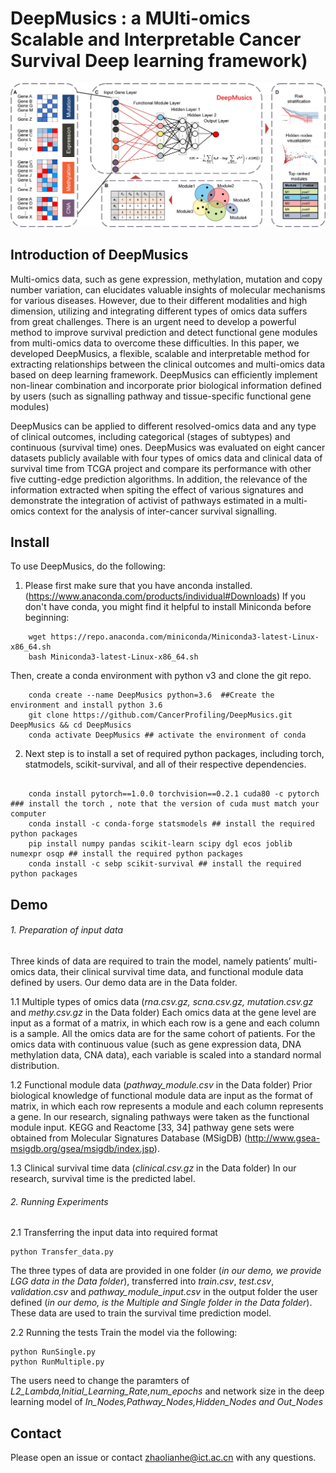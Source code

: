 # DeepMusics : a MUlti-omics Scalable and Interpretable Cancer Survival Deep learning framework)

  ![image](https://github.com/CancerProfiling/DeepMusics/blob/main/Figures/deepMusics.jpg)
  
## Introduction of DeepMusics  
Multi-omics data, such as gene expression, methylation, mutation and copy number variation, can elucidates valuable insights of molecular mechanisms for various diseases. However, due to their different modalities and high dimension, utilizing and integrating different types of omics data suffers from great challenges. There is an urgent need to develop a powerful method to improve survival prediction and detect functional gene modules from multi-omics data to overcome these difficulties. In this paper, we developed DeepMusics, a flexible, scalable and interpretable method for extracting relationships between the clinical outcomes and multi-omics data based on deep learning framework. DeepMusics can efficiently implement non-linear combination and incorporate prior biological information defined by users (such as signalling pathway and tissue-specific functional gene modules) 

DeepMusics can be applied to different resolved-omics data and any type of clinical outcomes, including categorical (stages of subtypes) and continuous (survival time) ones. DeepMusics was evaluated on eight cancer datasets publicly available with four types of omics data and clinical data of survival time from TCGA project and compare its performance with other five cutting-edge prediction algorithms. In addition, the relevance of the information extracted when spiting the effect of various signatures and demonstrate the integration of activist of pathways estimated in a multi-omics context for the analysis of inter-cancer survival signalling.

## Install
To use DeepMusics, do the following:

1.	Please first make sure that you have anconda installed. (https://www.anaconda.com/products/individual#Downloads) If you don't have conda, you might find it helpful to install Miniconda before beginning:
```
    wget https://repo.anaconda.com/miniconda/Miniconda3-latest-Linux-x86_64.sh
    bash Miniconda3-latest-Linux-x86_64.sh
```
Then, create a conda environment with python v3 and clone the git repo.
```
    conda create --name DeepMusics python=3.6  ##Create the environment and install python 3.6
    git clone https://github.com/CancerProfiling/DeepMusics.git DeepMusics && cd DeepMusics
    conda activate DeepMusics ## activate the environment of conda
```
2.	Next step is to install a set of required python packages, including torch, statmodels, scikit-survival, and all of their respective dependencies.
```
    
    conda install pytorch==1.0.0 torchvision==0.2.1 cuda80 -c pytorch ### install the torch , note that the version of cuda must match your computer
    conda install -c conda-forge statsmodels ## install the required python packages
    pip install numpy pandas scikit-learn scipy dgl ecos joblib numexpr osqp ## install the required python packages
    conda install -c sebp scikit-survival ## install the required python packages
```

## Demo
###### 1.	Preparation of input data
  Three kinds of data are required to train the model, namely patients’ multi-omics data, their clinical survival time data, and functional module data defined by users. Our demo data are in the Data folder. 
  
1.1	Multiple types of omics data (*rna.csv.gz, scna.csv.gz, mutation.csv.gz* and *methy.csv.gz* in the Data folder)
Each omics data at the gene level are input as a format of a matrix, in which each row is a gene and each column is a sample. All the omics data are for the same cohort of patients. For the omics data with continuous value (such as gene expression data, DNA methylation data, CNA data), each variable is scaled into a standard normal distribution.

1.2	Functional module data (*pathway_module.csv* in the Data folder)
Prior biological knowledge of functional module data are input as the format of matrix, in which each row represents a module and each column represents a gene. In our research, signaling pathways were taken as the functional module input. KEGG and Reactome [33, 34] pathway gene sets were obtained from Molecular Signatures Database (MSigDB) (http://www.gsea-msigdb.org/gsea/msigdb/index.jsp).

1.3	Clinical survival time data (*clinical.csv.gz* in the Data folder)
In our research, survival time is the predicted label.
  
###### 2.	Running Experiments
2.1	Transferring the input data into required format
```
python Transfer_data.py 
```
  The three types of data are provided in one folder (*in our demo, we provide LGG data in the Data folder*), transferred into *train.csv*, *test.csv*, *validation.csv* and *pathway_module_input.csv* in the output folder the user defined (*in our demo, is the Multiple and Single folder in the Data folder*). 
  These data are used to train the survival time prediction model.

2.2	Running the tests
Train the model via the following:

```
python RunSingle.py
python RunMultiple.py
```
The users need to change the paramters of *L2_Lambda,Initial_Learning_Rate,num_epochs* and network size in the deep learning model of *In_Nodes,Pathway_Nodes,Hidden_Nodes and Out_Nodes*


## Contact

Please open an issue or contact zhaolianhe@ict.ac.cn with any questions.
